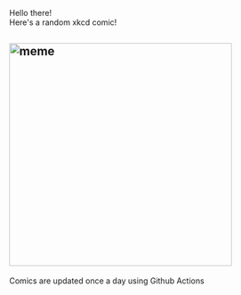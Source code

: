 Hello there! <br>Here's a random xkcd comic!<br>
## <img src="https://imgs.xkcd.com/comics/message_in_a_bottle.png" alt="meme" width="400"/><br>
Comics are updated once a day using Github Actions